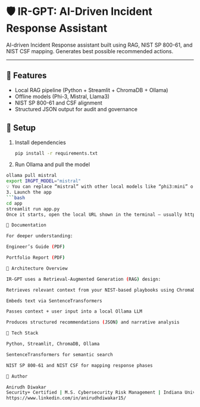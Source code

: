 # 🛡️ IR-GPT: AI-Driven Incident Response Assistant

AI-driven Incident Response assistant built using RAG, NIST SP 800-61, and NIST CSF mapping. Generates best possible recommended actions.

---

## 🚀 Features
- Local RAG pipeline (Python + Streamlit + ChromaDB + Ollama)
- Offline models (Phi-3, Mistral, Llama3)
- NIST SP 800-61 and CSF alignment
- Structured JSON output for audit and governance

## 🧩 Setup
1. Install dependencies  
   ```bash
   pip install -r requirements.txt
  2. Run Ollama and pull the model  
   ```bash
   ollama pull mistral
   export IRGPT_MODEL="mistral"
💡 You can replace “mistral” with other local models like “phi3:mini” or “llama3:8b”.
3. Launch the app  
   ```bash
   cd app
   streamlit run app.py
Once it starts, open the local URL shown in the terminal — usually http://localhost:8501

📄 Documentation

For deeper understanding:

Engineer’s Guide (PDF)

Portfolio Report (PDF)

🧠 Architecture Overview

IR-GPT uses a Retrieval-Augmented Generation (RAG) design:

Retrieves relevant context from your NIST-based playbooks using ChromaDB

Embeds text via SentenceTransformers

Passes context + user input into a local Ollama LLM

Produces structured recommendations (JSON) and narrative analysis

🧩 Tech Stack

Python, Streamlit, ChromaDB, Ollama

SentenceTransformers for semantic search

NIST SP 800-61 and NIST CSF for mapping response phases

👤 Author

Anirudh Diwakar
Security+ Certified | M.S. Cybersecurity Risk Management | Indiana University
https://www.linkedin.com/in/anirudhdiwakar15/

